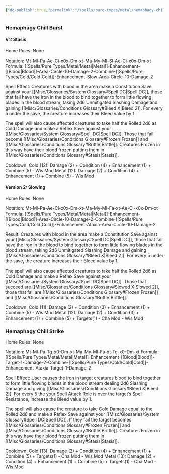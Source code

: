 ```yaml
---
{"dg-publish":true,"permalink":"/spells/pure-types/metal/hemaphagy-chill/","tags":["Spell/Cold","Spell/Blood","Spell/Metal","Spell/Damage"]}
---
```


### Hemaphagy Chill Burst

#### V1: Stasis
Home Rules: None

Notation: Mt-Ml-Pa-Ae-Ci-x0x-Dm-xt-Ma-My-Ml-Sl-Ae-Ci-x0x-Dm-xt 
Formula: [[Spells/Pure Types/Metal/Metal\|Metal]]-Enhancement-[[Blood\|Blood]]-Area-Circle-10-Damage-2-Combine-[[Spells/Pure Types/Cold/Cold\|Cold]]-Enhancement-Slow-Area-Circle-10-Damage-2

Spell Effect:
Creatures with blood in the area make a Constitution Save against your [[Misc/Glossaries/System Glossary#Spell DC\|Spell DC]], those that fail have the iron in the blood to bind together to form little flowing blades in the blood stream, taking 2d6 Unmitigated Slashing Damage and gaining [[Misc/Glossaries/Conditions Glossary#Bleed X\|Bleed 2]]. For every 5 under the save, the creature increases their Bleed value by 1. 

The spell will also cause affected creatures to take half the Rolled 2d6 as Cold Damage and make a Reflex Save against your [[Misc/Glossaries/System Glossary#Spell DC\|Spell DC]]. Those that fail become [[Misc/Glossaries/Conditions Glossary#Frozen\|Frozen]] and [[Misc/Glossaries/Conditions Glossary#Brittle\|Brittle]]. Creatures Frozen in this way have their blood frozen putting them in [[Misc/Glossaries/Conditions Glossary#Stasis\|Stasis]].

Cooldown:
Cold (12): Damage (2) + Condition (4) + Enhancement (1) + Combine (5) - Wis Mod
Metal (12): Damage (2) + Condition (4) + Enhancement (1) + Combine (5) - Wis Mod

#### Version 2: Slowing
Home Rules: None

Notation: Mt-Ml-Pa-Ae-Ci-x0x-Dm-xt-Ma-My-Ml-Fa-xt-Ae-Ci-x0x-Dm-xt 
Formula: [[Spells/Pure Types/Metal/Metal\|Metal]]-Enhancement-[[Blood\|Blood]]-Area-Circle-10-Damage-2-Combine-[[Spells/Pure Types/Cold/Cold\|Cold]]-Enhancement-Ataxia-Area-Circle-10-Damage-2

Result:
Creatures with blood in the area make a Constitution Save against your [[Misc/Glossaries/System Glossary#Spell DC\|Spell DC]], those that fail have the iron in the blood to bind together to form little flowing blades in the blood stream, taking 2d6 Unmitigated Slashing Damage and gaining [[Misc/Glossaries/Conditions Glossary#Bleed X\|Bleed 2]]. For every 5 under the save, the creature increases their Bleed value by 1. 

The spell will also cause affected creatures to take half the Rolled 2d6 as Cold Damage and make a Reflex Save against your [[Misc/Glossaries/System Glossary#Spell DC\|Spell DC]]. Those that succeed are [[Misc/Glossaries/Conditions Glossary#Slowed X\|Slowed 2]], those that fail are [[Misc/Glossaries/Conditions Glossary#Frozen\|Frozen]] and [[Misc/Glossaries/Conditions Glossary#Brittle\|Brittle]].

Cooldown:
Cold (11): Damage (2) + Condition (3) + Enhancement (1) + Combine (5) - Wis Mod
Metal (12): Damage (2) + Condition (3) + Enhancement (1) + Combine (5) + Targets(1) - Cha Mod - Wis Mod

### Hemaphagy Chill Strike
Home Rules: None

Notation: Mt-Ml-Pa-Tg-x0-Dm-xt-Ma-My-Ml-Fa-xt-Tg-x0-Dm-xt 
Formula: [[Spells/Pure Types/Metal/Metal\|Metal]]-Enhancement-[[Blood\|Blood]]-Target-1-Damage-2-Combine-[[Spells/Pure Types/Cold/Cold\|Cold]]-Enhancement-Ataxia-Target-1-Damage-2

Spell Effect:
User causes the iron in target creatures blood to bind together to form little flowing blades in the blood stream dealing 2d6 Slashing Damage and giving [[Misc/Glossaries/Conditions Glossary#Bleed X\|Bleed 2]]. For every 5 the your Spell Attack Role is over the target’s Spell Resistance, increase the Bleed value by 1. 

The spell will also cause the creature to take Cold Damage equal to the Rolled 2d6 and make a Reflex Save against your [[Misc/Glossaries/System Glossary#Spell DC\|Spell DC]].  If they fail the target becomes [[Misc/Glossaries/Conditions Glossary#Frozen\|Frozen]] and [[Misc/Glossaries/Conditions Glossary#Brittle\|Brittle]]. Creatures Frozen in this way have their blood frozen putting them in [[Misc/Glossaries/Conditions Glossary#Stasis\|Stasis]].

Cooldown:
Cold (13): Damage (2) + Condition (4) + Enhancement (1) + Combine (5) + Targets(1) - Cha Mod - Wis Mod
Metal (13): Damage (2) + Condition (4) + Enhancement (1) + Combine (5) + Targets(1) - Cha Mod - Wis Mod